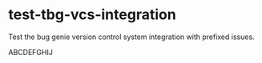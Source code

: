 # test-tbg-vcs-integration
Test the bug genie version control system integration with prefixed issues.

ABCDEFGHIJ
